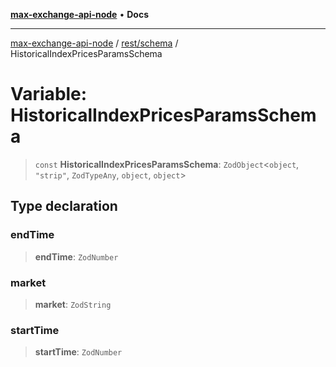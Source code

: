 [**max-exchange-api-node**](../../../README.md) • **Docs**

***

[max-exchange-api-node](../../../modules.md) / [rest/schema](../README.md) / HistoricalIndexPricesParamsSchema

# Variable: HistoricalIndexPricesParamsSchema

> `const` **HistoricalIndexPricesParamsSchema**: `ZodObject`\<`object`, `"strip"`, `ZodTypeAny`, `object`, `object`\>

## Type declaration

### endTime

> **endTime**: `ZodNumber`

### market

> **market**: `ZodString`

### startTime

> **startTime**: `ZodNumber`
